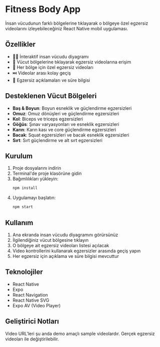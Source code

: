 # Fitness Body App

İnsan vücudunun farklı bölgelerine tıklayarak o bölgeye özel egzersiz videolarını izleyebileceğiniz React Native mobil uygulaması.

## Özellikler

- 🏃‍♂️ İnteraktif insan vücudu diyagramı
- 📱 Vücut bölgelerine tıklayarak egzersiz videolarına erişim
- 🎥 Her bölge için özel egzersiz videoları
- ⏭️ Videolar arası kolay geçiş
- 📖 Egzersiz açıklamaları ve süre bilgisi

## Desteklenen Vücut Bölgeleri

- **Baş & Boyun**: Boyun esneklik ve güçlendirme egzersizleri
- **Omuz**: Omuz dönüşleri ve güçlendirme egzersizleri
- **Kol**: Biceps ve triceps egzersizleri
- **Göğüs**: Şınav varyasyonları ve esneklik egzersizleri
- **Karın**: Karın kası ve core güçlendirme egzersizleri
- **Bacak**: Squat egzersizleri ve bacak esneklik egzersizleri
- **Sırt**: Sırt güçlendirme ve alt sırt egzersizleri

## Kurulum

1. Proje dosyalarını indirin
2. Terminal'de proje klasörüne gidin
3. Bağımlılıkları yükleyin:
   ```bash
   npm install
   ```
4. Uygulamayı başlatın:
   ```bash
   npm start
   ```

## Kullanım

1. Ana ekranda insan vücudu diyagramını görürsünüz
2. İlgilendiğiniz vücut bölgesine tıklayın
3. O bölgeye ait egzersiz videoları listesi açılacak
4. Video kontrollerini kullanarak egzersizler arasında geçiş yapın
5. Her egzersiz için açıklama ve süre bilgisi mevcuttur

## Teknolojiler

- React Native
- Expo
- React Navigation
- React Native SVG
- Expo AV (Video Player)

## Geliştirici Notları

Video URL'leri şu anda demo amaçlı sample videolardır. Gerçek egzersiz videoları ile değiştirilebilir.